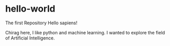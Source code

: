 # hello-world
The first Repository
Hello sapiens!

Chirag here, I like python and machine learning. 
I wanted to explore the field of Artificial Intelligence.
